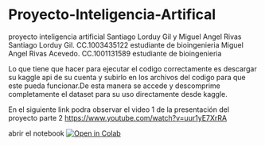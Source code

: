 # Proyecto-Inteligencia-Artifical
proyecto inteligencia artificial Santiago Lorduy Gil y Miguel Angel Rivas
Santiago Lorduy Gil. CC.1003435122 estudiante de bioingenieria 
Miguel Angel Rivas Acevedo. CC.1001131589 estudiante de bioingenieria 

Lo que tiene que hacer para ejecutar el codigo correctamente es descargar su kaggle api de su cuenta y subirlo en los archivos del codigo para que este pueda funcionar.De esta manera se accede y descomprime completamente el dataset para su uso directamente desde kaggle. 

En el siguiente link podra observar el video 1 de la presentación del proyecto parte 2
https://www.youtube.com/watch?v=uur1yE7XrRA

abrir el notebook [![Open in Colab](https://colab.research.google.com/assets/colab-badge.svg)](https://colab.research.google.com/github/santiagolorduy1306/Proyecto-Inteligencia-Artifical/blob/main/01_NotebookFinal.ipynb)
